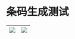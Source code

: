# 条码生成测试




| <img src="https://github.com/sheepyang2022/createBarcodeWeb/assets/98441444/a011886c-45ec-4ec1-bb89-ff51762433af" /> | <img src="https://github.com/sheepyang2022/createBarcodeWeb/assets/98441444/7c5101c4-fb95-4af4-97f8-57d7a9045c9e"  /> |
|:---------------------------------:|:----------------------------------:|
